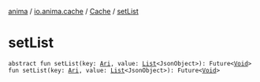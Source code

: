[anima](../../index.md) / [io.anima.cache](../index.md) / [Cache](index.md) / [setList](./set-list.md)

# setList

`abstract fun setList(key: `[`Ari`](../../io.anima/-ari.md)`, value: `[`List`](https://kotlinlang.org/api/latest/jvm/stdlib/kotlin.collections/-list/index.html)`<JsonObject>): Future<`[`Void`](https://docs.oracle.com/javase/6/docs/api/java/lang/Void.html)`>`
`fun setList(key: `[`Ari`](../../io.anima/-ari.md)`, value: `[`List`](https://kotlinlang.org/api/latest/jvm/stdlib/kotlin.collections/-list/index.html)`<JsonObject>): Future<`[`Void`](https://docs.oracle.com/javase/6/docs/api/java/lang/Void.html)`>`